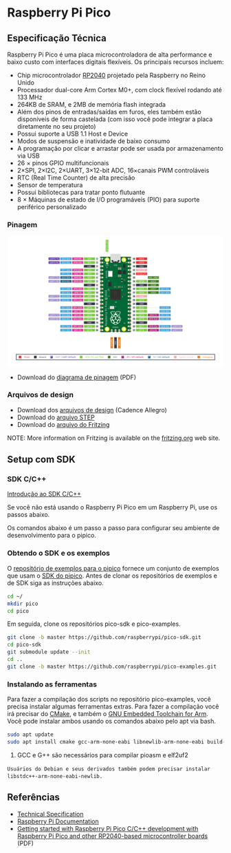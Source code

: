 # Raspberry Pi Pico

## Especificação Técnica

Raspberry Pi Pico é uma placa microcontroladora de alta performance e baixo custo com interfaces digitais flexíveis. Os principais recursos incluem:

- Chip microcontrolador [RP2040](https://www.raspberrypi.com/documentation/microcontrollers/rp2040.html#welcome-to-rp2040) projetado pela Raspberry no Reino Unido
- Processador dual-core Arm Cortex M0+, com clock flexível rodando até 133 MHz
- 264KB de SRAM, e 2MB de memória flash integrada
- Além dos pinos de entradas/saídas em furos, eles também estão disponíveis de forma castelada (com isso você pode integrar a placa diretamente no seu projeto)
- Possui suporte a USB 1.1 Host e Device
- Modos de suspensão e inatividade de baixo consumo
- A programação por clicar e arrastar pode ser usada por armazenamento via USB
- 26 × pinos GPIO multifuncionais
- 2×SPI, 2×I2C, 2×UART, 3×12-bit ADC, 16×canais PWM controláveis
- RTC (Real Time Counter) de alta precisão
- Sensor de temperatura
- Possui bibliotecas para tratar ponto flutuante
- 8 × Máquinas de estado de I/O programáveis (PIO) para suporte periférico personalizado

### Pinagem

![Pico-R3-SDK11-Pinout](images/Pico-R3-SDK11-Pinout.svg)

- Download do [diagrama de pinagem](https://datasheets.raspberrypi.com/pico/Pico-R3-A4-Pinout.pdf) (PDF)

### Arquivos de design

- Download dos [arquivos de design](https://datasheets.raspberrypi.com/pico/RPi-Pico-R3-PUBLIC-20200119.zip) (Cadence Allegro)
- Download do [arquivo STEP](https://datasheets.raspberrypi.com/pico/Pico-R3-step.zip)
- Download do [arquivo do Fritzing](https://datasheets.raspberrypi.com/pico/Pico-R3-Fritzing.fzpz)

NOTE: More information on Fritzing is available on the [fritzing.org](https://fritzing.org/) web site.

## Setup com SDK

### SDK C/C++

[Introdução ao SDK C/C++](https://www.raspberrypi.com/documentation/microcontrollers/c_sdk.html)

Se você não está usando o Raspberry Pi Pico em um Raspberry Pi, use os passos abaixo.

Os comandos abaixo é um passo a passo para configurar seu ambiente de desenvolvimento para o pipico.

### Obtendo o SDK e os exemplos

O [repositório de exemplos para o pipico](https://github.com/raspberrypi/pico-examples) fornece um conjunto de exemplos que usam o [SDK do pipico](https://github.com/raspberrypi/pico-sdk). Antes de clonar os repositórios de exemplos e de SDK siga as instruções abaixo.

```bash
cd ~/
mkdir pico
cd pico
```

Em seguida, clone os repositórios pico-sdk e pico-examples.

```bash
git clone -b master https://github.com/raspberrypi/pico-sdk.git
cd pico-sdk
git submodule update --init
cd ..
git clone -b master https://github.com/raspberrypi/pico-examples.git
```

### Instalando as ferramentas

Para fazer a compilação dos scripts no repositório pico-examples, você precisa instalar algumas ferramentas extras. Para fazer a compilação você irá precisar do [CMake](https://cmake.org/), e também o [GNU Embedded Toolchain for Arm](https://developer.arm.com/tools-and-software/open-source-software/developer-tools/gnu-toolchain/gnu-rm/downloads). Você pode instalar ambos usando os comandos abaixo pelo apt via bash.

```bash
sudo apt update
sudo apt install cmake gcc-arm-none-eabi libnewlib-arm-none-eabi build-essential
```

1. GCC e G++ são necessários para compilar pioasm e elf2uf2

`Usuários do Debian e seus derivados também podem precisar instalar libstdc++-arm-none-eabi-newlib.`

## Referências

- [Technical Specification](https://github.com/raspberrypi/documentation/blob/develop/documentation/asciidoc/microcontrollers/raspberry-pi-pico/about_pico.adoc)
- [Raspberry Pi Documentation](https://www.raspberrypi.com/documentation/microcontrollers/)
- [Getting started with Raspberry Pi Pico C/C++ development with Raspberry Pi Pico and other RP2040-based microcontroller boards](https://datasheets.raspberrypi.com/pico/getting-started-with-pico.pdf) (PDF)
